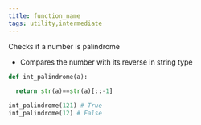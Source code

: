 ```yaml
---
title: function_name
tags: utility,intermediate
---
```


Checks if a number is palindrome

-   Compares the number with its reverse in string type

```py
def int_palindrome(a):

  return str(a)==str(a)[::-1]
```

```py
int_palindrome(121) # True
int_palindrome(12) # False
```
